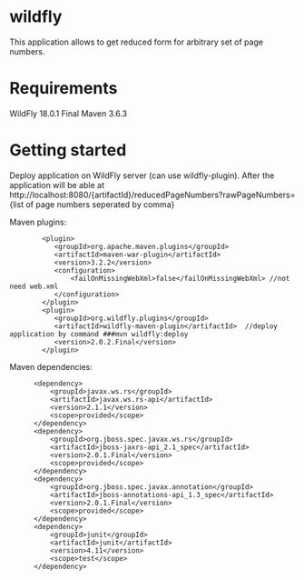   #  wildfly
  This application allows to get reduced form for arbitrary set of page numbers.



  # Requirements
   WildFly 18.0.1 Final
   Maven 3.6.3


  # Getting started
  Deploy application on WildFly server (can use wildfly-plugin). After the application will be able at http://localhost:8080/{artifactId}/reducedPageNumbers?rawPageNumbers={list of page numbers seperated by comma}
  
  
  Maven plugins:
  ```
          <plugin>
             <groupId>org.apache.maven.plugins</groupId>
             <artifactId>maven-war-plugin</artifactId>
             <version>3.2.2</version>
             <configuration>
                 <failOnMissingWebXml>false</failOnMissingWebXml> //not need web.xml
             </configuration>
          </plugin>
          <plugin>
             <groupId>org.wildfly.plugins</groupId>
             <artifactId>wildfly-maven-plugin</artifactId>  //deploy application by command ###mvn wildfly:deploy
             <version>2.0.2.Final</version>
          </plugin>
  ```

  Maven dependencies:
  ```
        <dependency>
            <groupId>javax.ws.rs</groupId>
            <artifactId>javax.ws.rs-api</artifactId>
            <version>2.1.1</version>
            <scope>provided</scope>
        </dependency>
        <dependency>
            <groupId>org.jboss.spec.javax.ws.rs</groupId>
            <artifactId>jboss-jaxrs-api_2.1_spec</artifactId>
            <version>2.0.1.Final</version>
            <scope>provided</scope>
        </dependency>
        <dependency>
            <groupId>org.jboss.spec.javax.annotation</groupId>
            <artifactId>jboss-annotations-api_1.3_spec</artifactId>
            <version>2.0.1.Final</version>
            <scope>provided</scope>
        </dependency>
        <dependency>
            <groupId>junit</groupId>
            <artifactId>junit</artifactId>
            <version>4.11</version>
            <scope>test</scope>
        </dependency>
  ```

